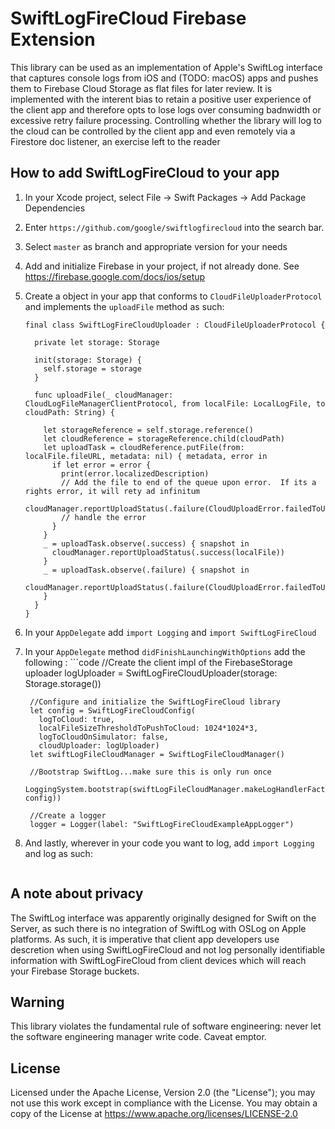 # SwiftLogFireCloud Firebase Extension

This library can be used as an implementation of Apple's SwiftLog interface that captures console logs from iOS and (TODO: macOS) 
apps and pushes them to Firebase Cloud Storage as flat files for later review.  It is implemented with the interent bias to retain a 
positive user experience of the client app and therefore opts to lose logs over consuming badnwidth or excessive retry failure processing.  Controlling whether the library will log to the cloud can be controlled by the client app and even remotely via a Firestore doc listener, an exercise 
left to the reader


## How to add SwiftLogFireCloud to your app

1. In your Xcode project, select File -> Swift Packages -> Add Package Dependencies
1. Enter `https://github.com/google/swiftlogfirecloud` into the search bar.
1. Select `master` as branch and appropriate version for your needs
1. Add and initialize Firebase in your project, if not already done.  See https://firebase.google.com/docs/ios/setup
1. Create a object in your app that conforms to `CloudFileUploaderProtocol` and implements the
`uploadFile` method as such:
    ```
    final class SwiftLogFireCloudUploader : CloudFileUploaderProtocol {
          
      private let storage: Storage
          
      init(storage: Storage) {
        self.storage = storage
      }
          
      func uploadFile(_ cloudManager: CloudLogFileManagerClientProtocol, from localFile: LocalLogFile, to cloudPath: String) {

        let storageReference = self.storage.reference()
        let cloudReference = storageReference.child(cloudPath)
        let uploadTask = cloudReference.putFile(from: localFile.fileURL, metadata: nil) { metadata, error in
          if let error = error {
            print(error.localizedDescription)
            // Add the file to end of the queue upon error.  If its a rights error, it will rety ad infinitum
            cloudManager.reportUploadStatus(.failure(CloudUploadError.failedToUpload(localFile)))
            // handle the error
          }
        }
        _ = uploadTask.observe(.success) { snapshot in
          cloudManager.reportUploadStatus(.success(localFile))
        }
        _ = uploadTask.observe(.failure) { snapshot in
          cloudManager.reportUploadStatus(.failure(CloudUploadError.failedToUpload(localFile)))
        }
      }
    }
    ```
1. In your `AppDelegate` add `import Logging` and `import SwiftLogFireCloud`
1. In your `AppDelegate` method `didFinishLaunchingWithOptions` add the following :
        ```code
        //Create the client impl of the FirebaseStorage uploader
        logUploader = SwiftLogFireCloudUploader(storage: Storage.storage())

        //Configure and initialize the SwiftLogFireCloud library
        let config = SwiftLogFireCloudConfig(
          logToCloud: true,
          localFileSizeThresholdToPushToCloud: 1024*1024*3,
          logToCloudOnSimulator: false,
          cloudUploader: logUploader)
        let swiftLogFileCloudManager = SwiftLogFileCloudManager()

        //Bootstrap SwiftLog...make sure this is only run once
        LoggingSystem.bootstrap(swiftLogFileCloudManager.makeLogHandlerFactory(config: config))

        //Create a logger
        logger = Logger(label: "SwiftLogFireCloudExampleAppLogger")

1. And lastly, wherever in your code you want to log, add `import Logging` and log as such:
      ```logger?.info("I am a log message")

## A note about privacy

The SwiftLog interface was apparently originally designed for Swift on the Server, as such there is 
no integration of SwiftLog with OSLog on Apple platforms.  As such, it is imperative that client app developers
use descretion when using SwiftLogFireCloud and not log personally identifiable information with 
SwiftLogFireCloud from client devices which will reach your Firebase Storage buckets.

## Warning
This library violates the fundamental rule of software engineering:  never let the software engineering manager write code.  Caveat emptor.

## License
Licensed under the Apache License, Version 2.0 (the "License"); you may not use this work except in compliance with the License.
You may obtain a copy of the License at https://www.apache.org/licenses/LICENSE-2.0


